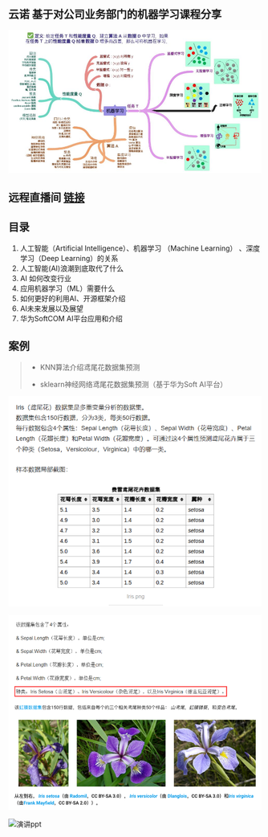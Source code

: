 ## 云诺 基于对公司业务部门的机器学习课程分享
![ML介绍](什么是DL.jpg)
## 远程直播间 [链接](https://k.vkaijiang.com/product/course?courseID=212854 )

## 目录

1. 人工智能（Artificial Intelligence）、机器学习 （Machine Learning） 、深度学习（Deep Learning）的关系
2. 人工智能(AI)浪潮到底取代了什么
3. AI 如何改变行业
4. 应用机器学习（ML）需要什么
5. 如何更好的利用AI、开源框架介绍
6. AI未来发展以及展望
7. 华为SoftCOM AI平台应用和介绍

## 案例
 


> * KNN算法介绍鸢尾花数据集预测
>
> * sklearn神经网络鸢尾花数据集预测（基于华为Soft AI平台）

![数据集介绍](123.png)

![数据集介绍](iris_class.jpg)



![演讲ppt](手机图片版-水印.jpg)
